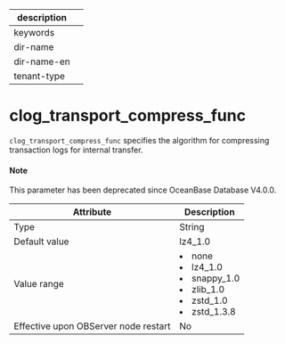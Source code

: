 | description ||
|---|---|
| keywords ||
| dir-name ||
| dir-name-en ||
| tenant-type ||

clog_transport_compress_func
=================================================

`clog_transport_compress_func` specifies the algorithm for compressing transaction logs for internal transfer.

<main id="notice" type='explain'>
  <h4>Note</h4>
  <p>This parameter has been deprecated since OceanBase Database V4.0.0. </p>
</main>

| **Attribute** | **Description** |
|------------------|------------------------------------------------------------------------------------------------------------------------------------------------------------------------------------------------------------------------------------------------------------------------------------------------------|
| Type | String |
| Default value | lz4_1.0 |
| Value range | </li><li> none   </li><li> lz4_1.0   </li><li> snappy_1.0   </li><li> zlib_1.0   </li><li> zstd_1.0   </li><li> zstd_1.3.8 |
| Effective upon OBServer node restart | No |



